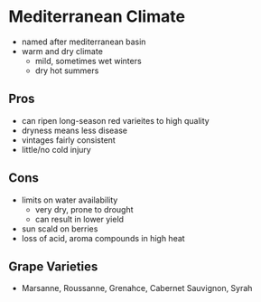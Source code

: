 # Mediterranean Climate
- named after mediterranean basin
- warm and dry climate
	- mild, sometimes wet winters
	- dry hot summers
## Pros
- can ripen long-season red varieites to high quality
- dryness means less disease
- vintages fairly consistent
- little/no cold injury
## Cons
- limits on water availability
	- very dry, prone to drought
	- can result in lower yield
- sun scald on berries
- loss of acid, aroma compounds in high heat
## Grape Varieties
- Marsanne, Roussanne, Grenahce, Cabernet Sauvignon, Syrah